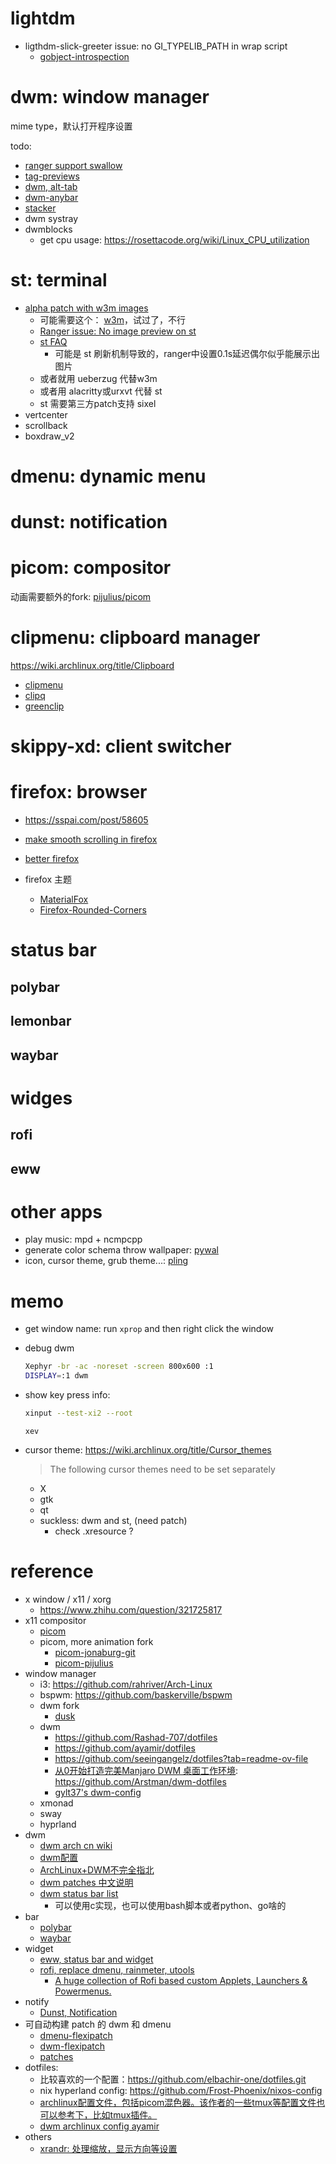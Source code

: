 # lightdm

- ligthdm-slick-greeter issue: no GI_TYPELIB_PATH in wrap script
  - [gobject-introspection](https://discourse.nixos.org/t/python-gobject-introspection-hell/5018)

# dwm: window manager

mime type，默认打开程序设置

todo:

- [ranger support swallow](https://github.com/ranger/ranger/issues/2837)
- [tag-previews](https://dwm.suckless.org/patches/tag-previews/)
- [dwm, alt-tab](https://gist.github.com/smblott-github/5cc6595f6627244fdeac897668a19d72)
- [dwm-anybar](https://github.com/mihirlad55/dwm-anybar)
- [stacker](https://dwm.suckless.org/patches/stacker/)
- dwm systray
- dwmblocks
  - get cpu usage: <https://rosettacode.org/wiki/Linux_CPU_utilization>

# st: terminal

- [alpha patch with w3m images](https://www.reddit.com/r/suckless/comments/hfyw2a/st_alpha_patch_with_w3m_images/)
  - 可能需要这个： [w3m](https://st.suckless.org/patches/w3m/)，试过了，不行
  - [Ranger issue: No image preview on st](https://github.com/ranger/ranger/issues/1474)
  - [st FAQ](https://git.suckless.org/st/file/FAQ.html#l177)
    - 可能是 st 刷新机制导致的，ranger中设置0.1s延迟偶尔似乎能展示出图片
  - 或者就用 ueberzug 代替w3m
  - 或者用 alacritty或urxvt 代替 st
  - st 需要第三方patch支持 sixel
- vertcenter
- scrollback
- boxdraw_v2

# dmenu: dynamic menu

# dunst: notification

# picom: compositor

动画需要额外的fork: [pijulius/picom](https://github.com/pijulius/picom)

# clipmenu: clipboard manager

<https://wiki.archlinux.org/title/Clipboard>

- [clipmenu](https://github.com/cdown/clipmenu)
- [clipq](https://github.com/hluk/CopyQ)
- [greenclip](https://github.com/erebe/greenclip)

# skippy-xd: client switcher

# firefox: browser

- https://sspai.com/post/58605
- [make smooth scrolling in firefox](https://www.reddit.com/r/firefox/comments/1cb0yt8/how_to_make_smooth_scrolling_in_firefox/)
- [better firefox](https://github.com/yokoffing/Betterfox)

- firefox 主题
  - [MaterialFox](https://github.com/muckSponge/MaterialFox)
  - [Firefox-Rounded-Corners](https://github.com/Khalylexe/Firefox-Rounded-Theme)

# status bar

## polybar

## lemonbar

## waybar

# widges

## rofi

## eww

# other apps

- play music: mpd + ncmpcpp
- generate color schema throw wallpaper: [pywal](https://github.com/dylanaraps/pywal)
- icon, cursor theme, grub theme...: [pling](https://www.pling.com/)

# memo

- get window name: run `xprop` and then right click the window

- debug dwm

  ```bash
  Xephyr -br -ac -noreset -screen 800x600 :1
  DISPLAY=:1 dwm
  ```

- show key press info:

  ```bash
  xinput --test-xi2 --root
  ```
  ```
  xev
  ```
- cursor theme: https://wiki.archlinux.org/title/Cursor_themes
  > The following cursor themes need to be set separately
  - X
  - gtk
  - qt
  - suckless: dwm and st, (need patch)
    - check .xresource ?

# reference

- x window / x11 / xorg
  - https://www.zhihu.com/question/321725817
- x11 compositor
  - [picom](https://wiki.archlinux.org/title/picom)
  - picom, more animation fork
    - [picom-jonaburg-git](https://github.com/jonaburg/picom)
    - [picom-pijulius](https://github.com/pijulius/picom)
- window manager
  - i3: <https://github.com/rahriver/Arch-Linux>
  - bspwm: <https://github.com/baskerville/bspwm>
  - dwm fork
    - [dusk](https://github.com/bakkeby/dusk)
  - dwm
    - <https://github.com/Rashad-707/dotfiles>
    - <https://github.com/ayamir/dotfiles>
    - <https://github.com/seeingangelz/dotfiles?tab=readme-ov-file>
    - [从0开始打造完美Manjaro DWM 桌面工作环境](https://mq.rs/0manjaro-dwm): <https://github.com/Arstman/dwm-dotfiles>
    - [gylt37's dwm-config](https://github.com/gylt37/dwm-config)
  - xmonad
  - sway
  - hyprland
- dwm
  - [dwm arch cn wiki](https://wiki.archlinuxcn.org/wiki/Dwm)
  - [dwm配置](https://zocoxx.com/archlinux-dwm-incomplete-guide.html)
  - [ArchLinux+DWM不完全指北](https://zocoxx.com/archlinux-dwm-incomplete-guide.html)
  - [dwm patches 中文说明](https://github.com/Katzeee/dwm-patches-chinese/tree/master)
  - [dwm status bar list](https://dwm.suckless.org/status_monitor/)
    - 可以使用c实现，也可以使用bash脚本或者python、go啥的
- bar
  - [polybar](https://github.com/polybar/polybar)
  - [waybar](https://github.com/Alexays/Waybar)
- widget
  - [eww, status bar and widget](https://github.com/elkowar/eww)
  - [rofi, replace dmenu, rainmeter, utools](https://github.com/davatorium/rofi)
    - [A huge collection of Rofi based custom Applets, Launchers & Powermenus.](https://github.com/adi1090x/rofi)
- notify
  - [Dunst, Notification](https://github.com/dunst-project/dunst)
- 可自动构建 patch 的 dwm 和 dmenu
  - [dmenu-flexipatch](https://github.com/bakkeby/dmenu-flexipatch)
  - [dwm-flexipatch](https://github.com/bakkeby/dwm-flexipatch)
  - [patches](https://github.com/bakkeby/patches/wiki)
- dotfiles:
  - 比较喜欢的一个配置：<https://github.com/elbachir-one/dotfiles.git>
  - nix hyperland config: <https://github.com/Frost-Phoenix/nixos-config>
  - [archlinux配置文件，包括picom混色器。该作者的一些tmux等配置文件也可以参考下，比如tmux插件。](https://github.com/shendypratamaa/.arch)
  - [dwm archlinux config ayamir](https://github.com/ayamir/dotfiles)
- others
  - [xrandr: 处理缩放，显示方向等设置](https://wiki.archlinux.org/title/Xrandr)

